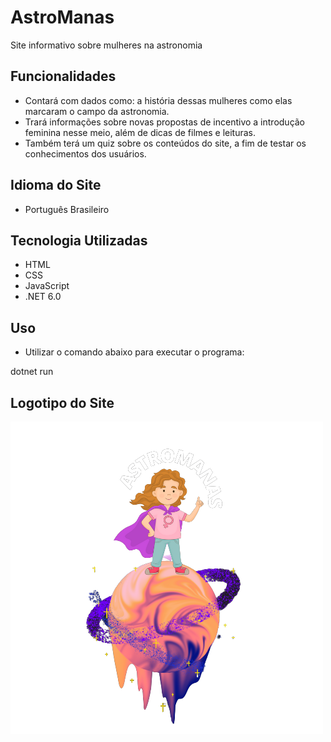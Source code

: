 # AstroManas

Site informativo sobre mulheres na astronomia 

## Funcionalidades

- Contará com dados como: a história dessas mulheres como elas marcaram o campo da astronomia.
- Trará informações sobre novas propostas de incentivo a introdução feminina nesse meio, além de dicas de filmes e leituras. 
- Também terá um quiz sobre os conteúdos do site, a fim de testar os conhecimentos dos usuários.

## Idioma do Site

- Português Brasileiro

## Tecnologia Utilizadas

- HTML
- CSS
- JavaScript
- .NET 6.0

## Uso

- Utilizar o comando abaixo para executar o programa:

dotnet run

## Logotipo do Site

![alt text](Imagens/logo-removebg-preview.png)


